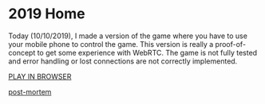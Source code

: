 # 2019 Home

Today (10/10/2019), I made a version of the game where you have to use your mobile phone to control the game. This version is really a proof-of-concept to get some experience with WebRTC. The game is not fully tested and error handling or lost connections are not correctly implemented.

[PLAY IN BROWSER](https://projects.reindernijhoff.net/home_webrtc/)

[post-mortem](https://reindernijhoff.net/2019/01/home-global-game-jam/)